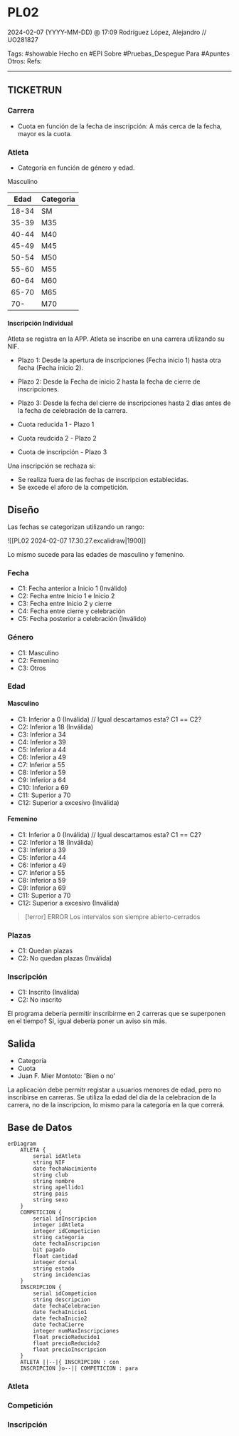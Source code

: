 # PL02
2024-02-07 (YYYY-MM-DD) @ 17:09
Rodríguez López, Alejandro // UO281827

Tags:
	#showable
	Hecho en #EPI
	Sobre #Pruebas_Despegue 
	Para #Apuntes
	Otros:
	Refs:
 
<hr>

## TICKETRUN

### Carrera

- Cuota en función de la fecha de inscripción: A más cerca de la fecha, mayor es la cuota.

### Atleta

- Categoría en función de género y edad.

Masculino

| Edad | Categoria |
| ---- | ---- |
| 18-34 | SM |
| 35-39 | M35 |
| 40-44 | M40 |
| 45-49 | M45 |
| 50-54 | M50 |
| 55-60 | M55 |
| 60-64 | M60 |
| 65-70 | M65 |
| 70- | M70 |

#### Inscripción Individual

Atleta se registra en la APP.
Atleta se inscribe en una carrera utilizando su NIF.

- Plazo 1: Desde la apertura de inscripciones (Fecha inicio 1) hasta otra fecha (Fecha inicio 2).
- Plazo 2: Desde la Fecha de inicio 2 hasta la fecha de cierre de inscripciones.
- Plazo 3: Desde la fecha del cierre de inscripciones hasta 2 días antes de la fecha de celebración de la carrera.

- Cuota reducida 1 - Plazo 1
- Cuota reudcida 2 - Plazo 2
- Cuota de inscripción - Plazo 3

Una inscripción se rechaza si:

- Se realiza fuera de las fechas de inscripcion establecidas.
- Se excede el aforo de la competición.

## Diseño

Las fechas se categorizan utilizando un rango:

![[PL02 2024-02-07 17.30.27.excalidraw|1900]]

Lo mismo sucede para las edades de masculino y femenino.

### Fecha

- C1: Fecha anterior a Inicio 1 (Inválido)
- C2: Fecha entre Inicio 1 e Inicio 2
- C3: Fecha entre Inicio 2 y cierre
- C4: Fecha entre cierre y celebración
- C5: Fecha posterior a celebración (Inválido)

### Género

- C1: Masculino
- C2: Femenino
- C3: Otros

### Edad

#### Masculino

- C1: Inferior a 0 (Inválida) // Igual descartamos esta? C1 == C2?
- C2: Inferior a 18 (Inválida)
- C3: Inferior a 34
- C4: Inferior a 39
- C5: Inferior a 44
- C6: Inferior a 49
- C7: Inferior a 55
- C8: Inferior a 59
- C9: Inferior a 64
- C10: Inferior a 69
- C11: Superior a 70
- C12: Superior a excesivo (Inválida)

#### Femenino

- C1: Inferior a 0 (Inválida) // Igual descartamos esta? C1 == C2?
- C2: Inferior a 18 (Inválida)
- C3: Inferior a 39
- C5: Inferior a 44
- C6: Inferior a 49
- C7: Inferior a 55
- C8: Inferior a 59
- C9: Inferior a 69
- C11: Superior a 70
- C12: Superior a excesivo (Inválida)

> [!error] ERROR
> Los intervalos son siempre abierto-cerrados

### Plazas

- C1: Quedan plazas
- C2: No quedan plazas (Inválida)

### Inscripción

- C1: Inscrito (Inválida)
- C2: No inscrito

El programa debería permitir inscribirme en 2 carreras que se superponen en el tiempo?
Sí, igual debería poner un aviso sin más.

## Salida

- Categoría
- Cuota
- Juan F. Mier Montoto: 'Bien o no'

La aplicación debe permitr registar a usuarios menores de edad, pero no inscribirse en carreras.
Se utiliza la edad del día de la celebracion de la carrera, no de la inscripcion, lo mismo para la categoría en la que correrá.

## Base de Datos

```mermaid
erDiagram
	ATLETA {
		serial idAtleta
		string NIF
		date fechaNacimiento
		string club
		string nombre
		string apellido1
		string pais
		string sexo
	}
	COMPETICION {
		serial idInscripcion
		integer idAtleta
		integer idCompeticion
		string categoria
		date fechaInscripcion
		bit pagado
		float cantidad
		integer dorsal
		string estado
		string incidencias
	}
	INSCRIPCION {
		serial idCompeticion
		string descripcion
		date fechaCelebracion
		date fechaInicio1
		date fechaInicio2
		date fechaCierre
		integer numMaxInscripciones
		float precioReducido1
		float precioReducido2
		float precioInscripcion
	}
	ATLETA ||--|{ INSCRIPCION : con
	INSCRIPCION }o--|| COMPETICION : para
```

### Atleta

### Competición

### Inscripción
